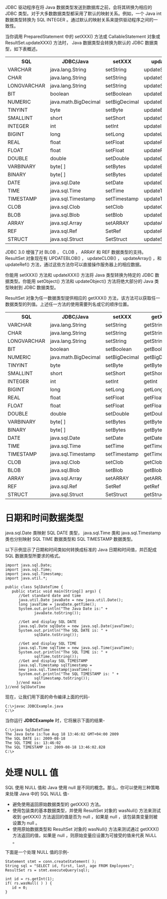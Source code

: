 JDBC 驱动程序在将 Java 数据类型发送到数据库之前，会将其转换为相应的 JDBC 类型。对于大多数数据类型都采用了默认的映射关系。例如，一个  Java int 数据类型转换为 SQL INTEGER 。通过默认的映射关系来提供驱动程序之间的一致性。

当你调用 PreparedStatement 中的 setXXX() 方法或  CallableStatement 对象或 ResultSet.updateXXX() 方法时， Java  数据类型会转换为默认的 JDBC 数据类型，如下表概述。

<table class="table table-bordered">

<tr>

<th style="width:20%">SQL</th>

<th style="width:20%">JDBC/Java</th>

<th style="width:20%">setXXX</th>

<th style="width:20%">updateXXX</th>

</tr>

<tr>

<td>VARCHAR</td>

<td>java.lang.String</td>

<td>setString</td>

<td>updateString</td>

</tr>

<tr>

<td>CHAR</td>

<td>java.lang.String</td>

<td>setString</td>

<td>updateString</td>

</tr>

<tr>

<td>LONGVARCHAR</td>

<td>java.lang.String</td>

<td>setString</td>

<td>updateString</td>

</tr>

<tr>

<td>BIT</td>

<td>boolean</td>

<td>setBoolean</td>

<td>updateBoolean</td>

</tr>

<tr>

<td>NUMERIC</td>

<td>java.math.BigDecimal</td>

<td>setBigDecimal</td>

<td>updateBigDecimal</td>

</tr>

<tr>

<td>TINYINT</td>

<td>byte</td>

<td>setByte</td>

<td>updateByte</td>

</tr>

<tr>

<td>SMALLINT</td>

<td>short</td>

<td>setShort</td>

<td>updateShort</td>

</tr>

<tr>

<td>INTEGER</td>

<td>int</td>

<td>setInt</td>

<td>updateInt</td>

</tr>

<tr>

<td>BIGINT</td>

<td>long</td>

<td>setLong</td>

<td>updateLong</td>

</tr>

<tr>

<td>REAL</td>

<td>float</td>

<td>setFloat</td>

<td>updateFloat</td>

</tr>

<tr>

<td>FLOAT</td>

<td>float</td>

<td>setFloat</td>

<td>updateFloat</td>

</tr>

<tr>

<td>DOUBLE</td>

<td>double</td>

<td>setDouble</td>

<td>updateDouble</td>

</tr>

<tr>

<td>VARBINARY</td>

<td>byte[ ]</td>

<td>setBytes</td>

<td>updateBytes</td>

</tr>

<tr>

<td>BINARY</td>

<td>byte[ ]</td>

<td>setBytes</td>

<td>updateBytes</td>

</tr>

<tr>

<td>DATE</td>

<td>java.sql.Date</td>

<td>setDate</td>

<td>updateDate</td>

</tr>

<tr>

<td>TIME</td>

<td>java.sql.Time</td>

<td>setTime</td>

<td>updateTime</td>

</tr>

<tr>

<td>TIMESTAMP</td>

<td>java.sql.Timestamp</td>

<td>setTimestamp</td>

<td>updateTimestamp</td>

</tr>

<tr>

<td>CLOB</td>

<td>java.sql.Clob</td>

<td>setClob</td>

<td>updateClob</td>

</tr>

<tr>

<td>BLOB</td>

<td>java.sql.Blob</td>

<td>setBlob</td>

<td>updateBlob</td>

</tr>

<tr>

<td>ARRAY</td>

<td>java.sql.Array</td>

<td>setARRAY</td>

<td>updateARRAY</td>

</tr>

<tr>

<td>REF</td>

<td>java.sql.Ref</td>

<td>SetRef</td>

<td>updateRef</td>

</tr>

<tr>

<td>STRUCT</td>

<td>java.sql.Struct</td>

<td>SetStruct</td>

<td>updateStruct</td>

</tr>

</table>

JDBC 3.0 增强了对 BLOB ， CLOB ， ARRAY 和 REF 数据类型的支持。    ResultSet 对象现在有 UPDATEBLOB() ， updateCLOB() ，  updateArray() ，和 updateRef() 方法，通过这些方法你可以直接操作服务器上的相应数据。

你能用 setXXX() 方法和 updateXXX() 方法将 Java 类型转换为特定的 JDBC 数据类型。你能用 setObject() 方法和 updateObject() 方法将绝大部分的 Java 类型映射到 JDBC 数据类型。

ResultSet 对象为任一数据类型提供相应的 getXXX() 方法，该方法可以获取任一数据类型的列值。上述任一方法的使用需要列名或它的顺序位置。

<table class="table table-bordered">

<tr>

<th style="width:20%">SQL</th>

<th style="width:20%">JDBC/Java</th>

<th style="width:20%">setXXX</th>

<th style="width:20%">getXXX</th>

</tr>

<tr>

<td>VARCHAR</td>

<td>java.lang.String</td>

<td>setString</td>

<td>getString</td>

</tr>

<tr>

<td>CHAR</td>

<td>java.lang.String</td>

<td>setString</td>

<td>getString</td>

</tr>

<tr>

<td>LONGVARCHAR</td>

<td>java.lang.String</td>

<td>setString</td>

<td>getString</td>

</tr>

<tr>

<td>BIT</td>

<td>boolean</td>

<td>setBoolean</td>

<td>getBoolean</td>

</tr>

<tr>

<td>NUMERIC</td>

<td>java.math.BigDecimal</td>

<td>setBigDecimal</td>

<td>getBigDecimal</td>

</tr>

<tr>

<td>TINYINT</td>

<td>byte</td>

<td>setByte</td>

<td>getByte</td>

</tr>

<tr>

<td>SMALLINT</td>

<td>short</td>

<td>setShort</td>

<td>getShort</td>

</tr>

<tr>

<td>INTEGER</td>

<td>int</td>

<td>setInt</td>

<td>getInt</td>

</tr>

<tr>

<td>BIGINT</td>

<td>long</td>

<td>setLong</td>

<td>getLong</td>

</tr>

<tr>

<td>REAL</td>

<td>float</td>

<td>setFloat</td>

<td>getFloat</td>

</tr>

<tr>

<td>FLOAT</td>

<td>float</td>

<td>setFloat</td>

<td>getFloat</td>

</tr>

<tr>

<td>DOUBLE</td>

<td>double</td>

<td>setDouble</td>

<td>getDouble</td>

</tr>

<tr>

<td>VARBINARY</td>

<td>byte[ ]</td>

<td>setBytes</td>

<td>getBytes</td>

</tr>

<tr>

<td>BINARY</td>

<td>byte[ ]</td>

<td>setBytes</td>

<td>getBytes</td>

</tr>

<tr>

<td>DATE</td>

<td>java.sql.Date</td>

<td>setDate</td>

<td>getDate</td>

</tr>

<tr>

<td>TIME</td>

<td>java.sql.Time</td>

<td>setTime</td>

<td>getTime</td>

</tr>

<tr>

<td>TIMESTAMP</td>

<td>java.sql.Timestamp</td>

<td>setTimestamp</td>

<td>getTimestamp</td>

</tr>

<tr>

<td>CLOB</td>

<td>java.sql.Clob</td>

<td>setClob</td>

<td>getClob</td>

</tr>

<tr>

<td>BLOB</td>

<td>java.sql.Blob</td>

<td>setBlob</td>

<td>getBlob</td>

</tr>

<tr>

<td>ARRAY</td>

<td>java.sql.Array</td>

<td>setARRAY</td>

<td>getARRAY</td>

</tr>

<tr>

<td>REF</td>

<td>java.sql.Ref</td>

<td>SetRef</td>

<td>getRef</td>

</tr>

<tr>

<td>STRUCT</td>

<td>java.sql.Struct</td>

<td>SetStruct</td>

<td>getStruct</td>

</tr>

</table>

# 日期和时间数据类型 #

java.sql.Date 类映射 SQL DATE 类型， java.sql.Time 类和  java.sql.Timestamp 类也分别映射 SQL TIME 数据类型和 SQL TIMESTAMP 数据类型。

以下示例显示了日期和时间类如何转换成标准的 Java 日期和时间值，并匹配成 SQL 数据类型所要求的格式。

```
import java.sql.Date;
import java.sql.Time;
import java.sql.Timestamp;
import java.util.*;

public class SqlDateTime {
   public static void main(String[] args) {
      //Get standard date and time
      java.util.Date javaDate = new java.util.Date();
      long javaTime = javaDate.getTime();
      System.out.println("The Java Date is:" + 
             javaDate.toString());

      //Get and display SQL DATE
      java.sql.Date sqlDate = new java.sql.Date(javaTime);
      System.out.println("The SQL DATE is: " + 
             sqlDate.toString());

      //Get and display SQL TIME
      java.sql.Time sqlTime = new java.sql.Time(javaTime);
      System.out.println("The SQL TIME is: " + 
             sqlTime.toString());
      //Get and display SQL TIMESTAMP
      java.sql.Timestamp sqlTimestamp =
      new java.sql.Timestamp(javaTime);
      System.out.println("The SQL TIMESTAMP is: " + 
             sqlTimestamp.toString());
     }//end main
}//end SqlDateTime
```

现在，让我们用下面的命令编译上面的代码-

```
C:\>javac JDBCExample.java
C:\>
```

当你运行 **JDBCExample** 时，它将展示下面的结果-

```
C:\>java SqlDateTime
The Java Date is:Tue Aug 18 13:46:02 GMT+04:00 2009
The SQL DATE is: 2009-08-18
The SQL TIME is: 13:46:02
The SQL TIMESTAMP is: 2009-08-18 13:46:02.828
C:\>
```

# 处理 NULL 值 #

SQL 使用 NULL 值和 Java 使用 null 是不同的概念。那么，你可以使用三种策略来处理 Java 中的 SQL NULL 值-

- 避免使用返回原始数据类型的 getXXX() 方法。
- 使用包装类的基本数据类型，并使用 ResultSet 对象的 wasNull() 方法来测试收到 getXXX() 方法返回的值是否为 null ，如果是 null ，该包装类变量则被设置为 null 。
- 使用原始数据类型和 ResultSet 对象的 wasNull() 方法来测试通过  getXXX() 方法返回的值，如果是 null ，则原始变量应设置为可接受的值来代表 NULL 。

下面是一个处理 NULL 值的示例-

```
Statement stmt = conn.createStatement( );
String sql = "SELECT id, first, last, age FROM Employees";
ResultSet rs = stmt.executeQuery(sql);

int id = rs.getInt(1);
if( rs.wasNull( ) ) {
   id = 0;
}
```